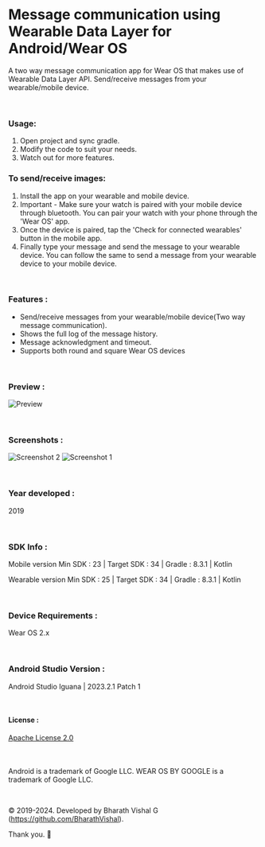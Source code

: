 # Message communication using Wearable Data Layer for Android/Wear OS
 
A two way message communication app for Wear OS that makes use of Wearable Data Layer API. Send/receive messages from your wearable/mobile device.

&nbsp;
### Usage:
1. Open project and sync gradle.
2. Modify the code to suit your needs.
3. Watch out for more features.


### To send/receive images:
1. Install the app on your wearable and mobile device.
2. Important - Make sure your watch is paired with your mobile device through bluetooth. You can pair your watch with your phone through the 'Wear OS' app.
3. Once the device is paired, tap the 'Check for connected wearables' button in the mobile app.
4. Finally type your message and send the message to your wearable device. You can follow the same to send a message from your wearable device to your mobile device. 

&nbsp;
### Features :
- Send/receive messages from your wearable/mobile device(Two way message communication).
- Shows the full log of the message history.
- Message acknowledgment and timeout.
- Supports both round and square Wear OS devices

&nbsp;
### Preview : 
![Preview](https://github.com/BharathVishal/Message-communication-using-Wearable-Data-Layer/blob/master/Preview/PreviewGif.gif)


&nbsp;
### Screenshots : 
![Screenshot 2](https://github.com/BharathVishal/Message-communication-using-Wearable-Data-Layer/blob/master/Screenshots/2.png?s=10)
![Screenshot 1](https://github.com/BharathVishal/Message-communication-using-Wearable-Data-Layer/blob/master/Screenshots/1.png?s=10)



&nbsp;
### Year developed : 
2019


&nbsp;
### SDK Info : 
Mobile version
Min SDK : 23  | Target SDK : 34 | Gradle : 8.3.1  | Kotlin 

Wearable version
Min SDK : 25  | Target SDK : 34 | Gradle : 8.3.1  | Kotlin 


&nbsp;
### Device Requirements : 
Wear OS 2.x


&nbsp;
### Android Studio Version : 
Android Studio Iguana | 2023.2.1 Patch 1


&nbsp;

#### License : 
[Apache License 2.0](https://github.com/BharathVishal/Message-communication-using-Wearable-Data-Layer-Android-Wear-OS/blob/master/LICENSE)
&nbsp;

&nbsp;

####
Android is a trademark of Google LLC. WEAR OS BY GOOGLE is a trademark of Google LLC.

&nbsp;



© 2019-2024. Developed by Bharath Vishal G (https://github.com/BharathVishal).

Thank you. :slightly_smiling_face:


